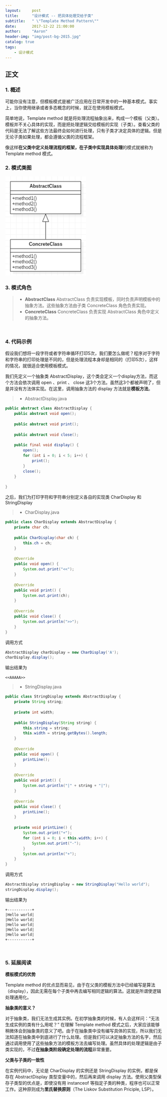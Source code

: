 ```yaml
---
layout:     post
title:      "设计模式 -- 把具体处理交给子类"
subtitle:   " \"Template Method Pattern\""
date:       2017-12-22 21:00:00
author:     "Aaron"
header-img: "img/post-bg-2015.jpg"
catalog: true
tags:
    - 设计模式
---
```


## 正文

### 1. 概述
可能你没有注意，但模板模式是被广泛应用在日常开发中的一种基本模式。事实上，当你使用继承或者多态概念的时候，就正在使用模板模式。

简单地说，Template method 就是将处理流程抽象出来，构成一个模板（父类）。模板并不关心具体的实现，而是把处理逻辑交给模板的实现（子类）。查看父类的代码是无法了解这些方法最终会如何进行处理，只有子类才决定具体的逻辑。但是无论子类如果处理，都会遵循父类的流程框架。

像这样**在父类中定义处理流程的框架，在子类中实现具体处理**的模式就被称为 Template method 模式。
<br />

### 2. 模式类图

<img class="shadow" src="/img/in-post/templatepattern/template-1.png" width="260">
<br />

### 3. 模式角色

> * **AbstractClass** AbstractClass 负责实现模板，同时负责声明模板中的抽象方法。这些抽象方法由子类 ConcreteClass 角色负责实现。
> * **ConcreteClass** ConcreteClass 负责实现 AbstractClass 角色中定义的抽象方法。
<br />

### 4. 代码示例

假设我们想将一段字符或者字符串循环打印5次，我们要怎么做呢？程序对于字符和字符串的打印处理是不同的，但是处理流程本身却是相同的（打印5次），这样的情况，就很适合使用模板模式。

我们先定义一个抽象类 AbstractDisplay，这个类会定义一个display方法，而这个方法会依次调用 open 、print 、 close 这3个方法。虽然这3个都被声明了，但是并没有方法体实现。在这里，调用抽象方法的 display 方法就是**模板方法**。

> * AbstractDisplay.java

```java
public abstract class AbstractDisplay {
    public abstract void open();

    public abstract void print();

    public abstract void close();

    public final void display() {
        open();
        for (int i = 0; i < 5; i++) {
            print();
        }
        close();
    }

}
```

之后，我们为打印字符和字符串分别定义各自的实现类 CharDisplay 和 StringDisplay

> * CharDisplay.java


```java
public class CharDisplay extends AbstractDisplay {
    private char ch;

    public CharDisplay(char ch) {
        this.ch = ch;
    }

    @Override
    public void open() {
        System.out.print("<<");
    }

    @Override
    public void print() {
        System.out.print(ch);
    }

    @Override
    public void close() {
        System.out.println(">>");
    }
}
```
调用方式
```java
AbstractDisplay charDisplay = new CharDisplay('A');
charDisplay.display();
```

输出结果为
```
<<AAAAA>>
```

> * StringDisplay.java

```java
public class StringDisplay extends AbstractDisplay {
    private String string;

    private int width;

    public StringDisplay(String string) {
        this.string = string;
        this.width = string.getBytes().length;
    }

    @Override
    public void open() {
        printLine();
    }

    @Override
    public void print() {
        System.out.println("|" + string + "|");
    }

    @Override
    public void close() {
        printLine();
    }

    private void printLine() {
        System.out.print("+");
        for (int i = 0; i < this.width; i++) {
            System.out.print("-");
        }
        System.out.println("+");
    }
}
```
调用方式
```java
AbstractDisplay stringDisplay = new StringDisplay("Hello world");
stringDisplay.display();
```

输出结果为
```
+-----------+
|Hello world|
|Hello world|
|Hello world|
|Hello world|
|Hello world|
+-----------+
```
<br />


### 5. 延展阅读

**模板模式的优势**

Template method 的优点显而易见，由于在父类的模板方法中已经编写是算法（display），因此无需在每个子类中再去编写相同逻辑的算法。这就是所谓使逻辑处理通用化。

**抽象类的意义？**

对于抽象类，我们无法生成其实例。在初学抽象类的时候，有人会这样问：“无法生成实例的类有什么用呢？” 在理解 Template method 模式之后，大家应该能够稍微体会到抽象类的意义了吧。由于在抽象类中没有编写具体的实现，所以我们无法知道在抽象类中到底进行了什么处理。但是我们可以决定抽象方法的名字，然后通过调用使用了这些抽象方法的模板方法去编写处理。虽然具体的处理逻辑是由子类实现的，不过**在抽象类阶段确定处理的流程**非常重要。

**父类与子类的一致性**

在实例代码中，无论是 CharDisplay 的实例还是 StringDisplay 的实例，都是保存在 AbstractDisplay 类型变量中的，然后再来调用 display 方法。使用父类型保存子类型的优点是，即使没有用 instanceof 等指定子类的种类，程序也可以正常工作。这种原则成为**里氏替换原则**（The Liskov Substitution Priciple, LSP）。

<br />